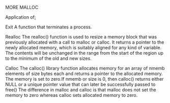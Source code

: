 MORE MALLOC

Application of;

Exit
A function that terminates a process.

Realloc
The realloc() function is used to resize a memory block that was previously allocated with a call to malloc or calloc.
It returns a pointer to the newly allocated memory, which is suitably aligned for any kind of variable.
The contents will be unchanged in the range from the start of the region up to the minimum of the old and new sizes.

Calloc
The calloc() library function allocates memory for an array of nmemb elements
of size bytes each and returns a pointer to the allocated memory.
The memory is set to zero.If nmemb or size is 0, then calloc() returns either NULL
or a unique pointer value that can later be successfully passed to free()
The difference in malloc and calloc is that malloc does not set the memory to zero
whereas calloc sets allocated memory to zero.
